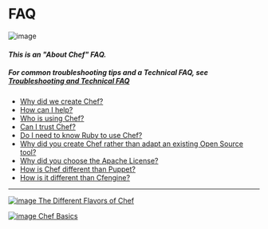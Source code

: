 FAQ
===

  

![image](../attachments/1179961/14876689.png)

#### *This is an "About Chef" FAQ.*

##### For common troubleshooting tips and a Technical FAQ, see [Troubleshooting and Technical FAQ](Troubleshooting%20and%20Technical%20FAQ.html "Troubleshooting and Technical FAQ")

  
  

-   [Why did we create Chef?](#FAQ-WhydidwecreateChef%3F)
-   [How can I help?](#FAQ-HowcanIhelp%3F)
-   [Who is using Chef?](#FAQ-WhoisusingChef%3F)
-   [Can I trust Chef?](#FAQ-CanItrustChef%3F)
-   [Do I need to know Ruby to use
    Chef?](#FAQ-DoIneedtoknowRubytouseChef%3F)
-   [Why did you create Chef rather than adapt an existing Open Source
    tool?](#FAQ-WhydidyoucreateChefratherthanadaptanexistingOpenSourcetool%3F)
-   [Why did you choose the Apache
    License?](#FAQ-WhydidyouchoosetheApacheLicense%3F)
-   [How is Chef different than
    Puppet?](#FAQ-HowisChefdifferentthanPuppet%3F)
-   [How is it different than
    Cfengine?](#FAQ-HowisitdifferentthanCfengine%3F)

* * * * *

[![image](../attachments/1179961/19005457.png) The Different Flavors of
Chef](The%20Different%20Flavors%20of%20Chef.html "The Different Flavors of Chef")

[![image](../attachments/1179961/19005456.png) Chef
Basics](Chef%20Basics.html "Chef Basics")

  
  

  

